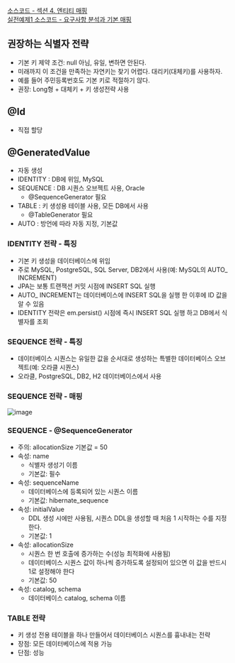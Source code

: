 <a href="https://github.com/kkyu8925/jpa-with-spring-boot/tree/main/hello-jpa/src/main/java/%EC%84%B9%EC%85%983_%EC%98%81%EC%86%8D%EC%84%B1%EA%B4%80%EB%A6%AC_%EC%84%B9%EC%85%984_%EC%97%94%ED%8B%B0%ED%8B%B0%EB%A7%A4%ED%95%91">
소스코드 - 섹션 4. 엔티티 매핑</a><br/>

<a href="https://github.com/kkyu8925/jpa-with-spring-boot/tree/main/hello-jpa/src/main/java/%EC%8B%A4%EC%A0%84%EC%98%88%EC%A0%9C1_%EC%9A%94%EA%B5%AC%EC%82%AC%ED%95%AD_%EB%B6%84%EC%84%9D%EA%B3%BC_%EA%B8%B0%EB%B3%B8%EB%A7%A4%ED%95%91">
실전예제1 소스코드 - 요구사항 분석과 기본 매핑</a>

## 권장하는 식별자 전략

- 기본 키 제약 조건: null 아님, 유일, 변하면 안된다.
- 미래까지 이 조건을 만족하는 자연키는 찾기 어렵다. 대리키(대체키)를 사용하자.
- 예를 들어 주민등록번호도 기본 키로 적절하기 않다.
- 권장: Long형 + 대체키 + 키 생성전략 사용

## @Id

- 직접 할당

## @GeneratedValue

- 자동 생성
- IDENTITY : DB에 위임, MySQL
- SEQUENCE : DB 시퀀스 오브젝트 사용, Oracle
    - @SequenceGenerator 필요
- TABLE : 키 생성용 테이블 사용, 모든 DB에서 사용
    - @TableGenerator 필요
- AUTO : 방언에 따라 자동 지정, 기본값

### IDENTITY 전략 - 특징

- 기본 키 생성을 데이터베이스에 위임
- 주로 MySQL, PostgreSQL, SQL Server, DB2에서 사용(예: MySQL의 AUTO_ INCREMENT)
- JPA는 보통 트랜잭션 커밋 시점에 INSERT SQL 실행
- AUTO_ INCREMENT는 데이터베이스에 INSERT SQL을 실행 한 이후에 ID 값을 알 수 있음
- IDENTITY 전략은 em.persist() 시점에 즉시 INSERT SQL 실행 하고 DB에서 식별자를 조회

### SEQUENCE 전략 - 특징

- 데이터베이스 시퀀스는 유일한 값을 순서대로 생성하는 특별한 데이터베이스 오브젝트(예: 오라클 시퀀스)
- 오라클, PostgreSQL, DB2, H2 데이터베이스에서 사용

### SEQUENCE 전략 - 매핑

![image](https://user-images.githubusercontent.com/64997245/149082780-89782e36-cc72-44e5-a764-f55f1ff951b0.png)

### SEQUENCE - @SequenceGenerator

- 주의: allocationSize 기본값 = 50
- 속성: name
    - 식별자 생성기 이름
    - 기본값: 필수
- 속성: sequenceName
    - 데이터베이스에 등록되어 있는 시퀀스 이름
    - 기본값: hibernate_sequence
- 속성: initialValue
    - DDL 생성 시에만 사용됨, 시퀀스 DDL을 생성할 때 처음 1 시작하는 수를 지정한다.
    - 기본값: 1
- 속성: allocationSize
    - 시퀀스 한 번 호출에 증가하는 수(성능 최적화에 사용됨)
    - 데이터베이스 시퀀스 값이 하나씩 증가하도록 설정되어 있으면 이 값을 반드시 1로 설정해야 한다
    - 기본값: 50
- 속성: catalog, schema
    - 데이터베이스 catalog, schema 이름

### TABLE 전략

- 키 생성 전용 테이블을 하나 만들어서 데이터베이스 시퀀스를 흉내내는 전략
- 장점: 모든 데이터베이스에 적용 가능
- 단점: 성능